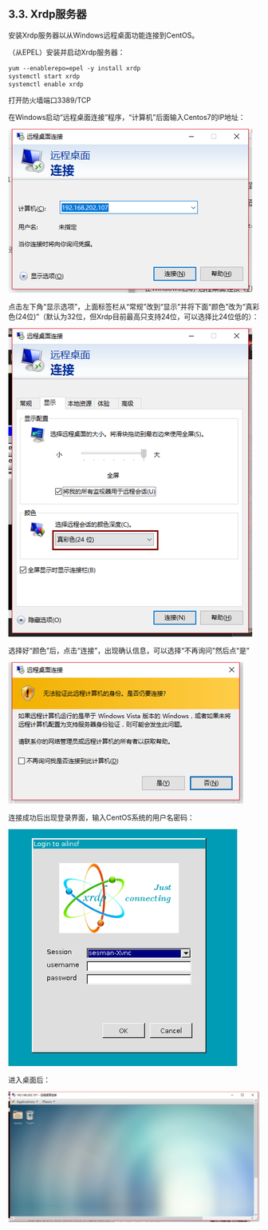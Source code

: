 ## 3.3. Xrdp服务器

安装Xrdp服务器以从Windows远程桌面功能连接到CentOS。

（从EPEL）安装并启动Xrdp服务器：

```
yum --enablerepo=epel -y install xrdp
systemctl start xrdp
systemctl enable xrdp
```

打开防火墙端口3389/TCP

在Windows启动“远程桌面连接”程序，“计算机”后面输入Centos7的IP地址：

![xrdp-start-win-rdp](../Contents/xrdp-start-win-rdp.png)

点击左下角“显示选项”，上面标签栏从“常规”改到“显示”并将下面“颜色”改为“真彩色(24位)”（默认为32位，但Xrdp目前最高只支持24位，可以选择比24位低的）：

![xrdp-win-rdp-config](../Contents/xrdp-win-rdp-config.png)

选择好“颜色”后，点击“连接”，出现确认信息，可以选择“不再询问”然后点“是”

![xrdp-connect](../Contents/xrdp-connect.png)

连接成功后出现登录界面，输入CentOS系统的用户名密码：

![xrdp-login](../Contents/xrdp-login.png)

进入桌面后：

![xrdp-desktop](../Contents/xrdp-desktop.png)




















